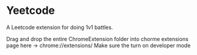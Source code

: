 # Yeetcode
A Leetcode extension for doing 1v1 battles.

Drag and drop the entire ChromeExtension folder into chorme extensions page here -> chrome://extensions/ 
Make sure the turn on developer mode
